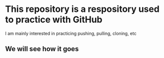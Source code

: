 # This repository is a respository used to practice with GitHub
I am mainly interested in practicing pushing, pulling, cloning, etc

## We will see how it goes
